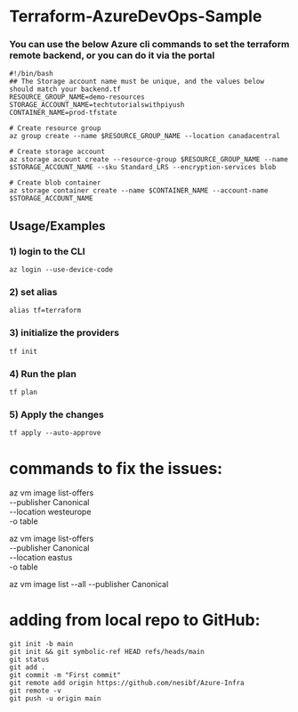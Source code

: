 # Terraform-AzureDevOps-Sample

### You can use the below Azure cli commands to set the terraform remote backend, or you can do it via the portal

``` shell
#!/bin/bash
## The Storage account name must be unique, and the values below should match your backend.tf
RESOURCE_GROUP_NAME=demo-resources
STORAGE_ACCOUNT_NAME=techtutorialswithpiyush
CONTAINER_NAME=prod-tfstate

# Create resource group
az group create --name $RESOURCE_GROUP_NAME --location canadacentral

# Create storage account
az storage account create --resource-group $RESOURCE_GROUP_NAME --name $STORAGE_ACCOUNT_NAME --sku Standard_LRS --encryption-services blob

# Create blob container
az storage container create --name $CONTAINER_NAME --account-name $STORAGE_ACCOUNT_NAME
```

## Usage/Examples

### 1) login to the CLI
```shell
az login --use-device-code
```
### 2) set alias
```shell
alias tf=terraform
```
### 3) initialize the providers
```shell
tf init
```
### 4) Run the plan
```shell
tf plan
```
### 5) Apply the changes
```shell
tf apply --auto-approve
```

# commands to fix the issues:
az vm image list-offers \
--publisher Canonical \
--location westeurope \
-o table

az vm image list-offers \
--publisher Canonical \
--location eastus \
-o table

az vm image list --all --publisher Canonical


# adding from local repo to GitHub:
``` shell
git init -b main
git init && git symbolic-ref HEAD refs/heads/main
git status
git add .
git commit -m "First commit"
git remote add origin https://github.com/nesibf/Azure-Infra
git remote -v
git push -u origin main
```

